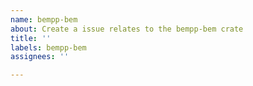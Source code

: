 ```yaml
---
name: bempp-bem
about: Create a issue relates to the bempp-bem crate
title: ''
labels: bempp-bem
assignees: ''

---
```

